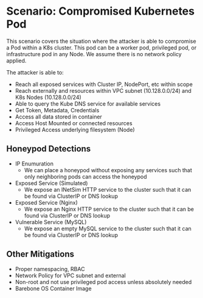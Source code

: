 # Scenario: Compromised Kubernetes Pod

This scenario covers the situation where the attacker is able to compromise a Pod within a K8s cluster. This pod can be a worker pod, privileged pod, or infrastructure pod in any Node. We assume there is no network policy applied.

The attacker is able to:

* Reach all exposed services with Cluster IP, NodePort, etc within scope
* Reach externally and resources within VPC subnet (10.128.0.0/24) and K8s Nodes (10.128.0.0/24)
* Able to query the Kube DNS service for available services
* Get Token, Metadata, Credentials
* Access all data stored in container
* Access Host Mounted or connected resources
* Privileged Access underlying filesystem (Node)

## Honeypod Detections

* IP Enumuration
  * We can place a honeypod without exposing any services such that only neighboring pods can access the honeypod
* Exposed Service (Simulated)
  * We expose an INetSim HTTP service to the cluster such that it can be found via ClusterIP or DNS lookup
* Exposed Service (Nginx)
  * We expose an Nginx HTTP service to the cluster such that it can be found via ClusterIP or DNS lookup
* Vulnerable Service (MySQL)
  * We expose an empty MySQL service to the cluster such that it can be found via ClusterIP or DNS lookup

## Other Mitigations

* Proper namespacing, RBAC
* Network Policy for VPC subnet and external
* Non-root and not use privileged pod access unless absolutely needed
* Barebone OS Container Image
